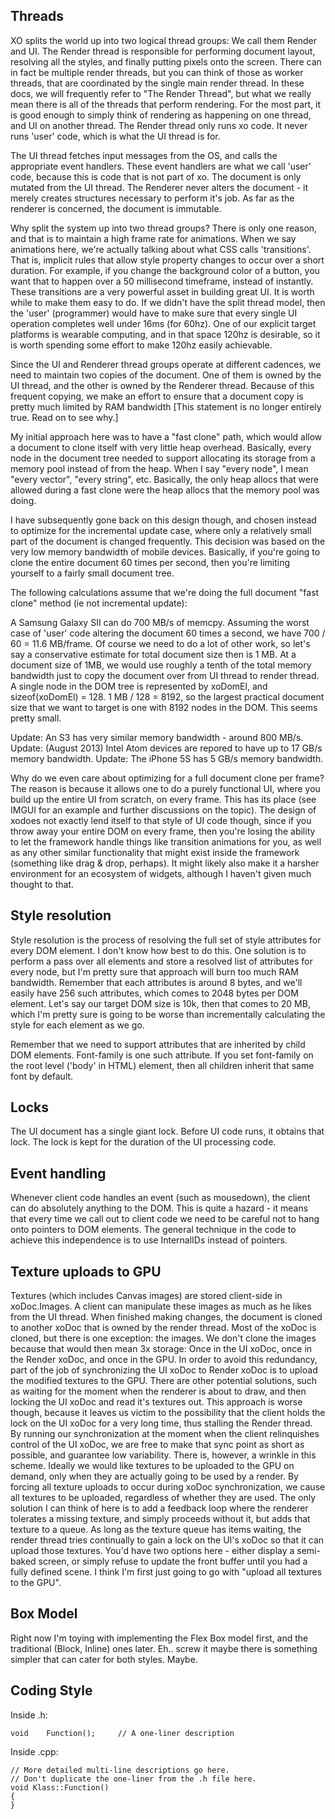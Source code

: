 Threads
-------

XO splits the world up into two logical thread groups: We call them Render and UI.
The Render thread is responsible for performing document layout, resolving all the
styles, and finally putting pixels onto the screen. There can in fact be multiple
render threads, but you can think of those as worker threads, that are coordinated
by the single main render thread. In these docs, we will frequently refer to
"The Render Thread", but what we really mean there is all of the threads that
perform rendering. For the most part, it is good enough to simply think of rendering
as happening on one thread, and UI on another thread. The Render thread only runs
xo code. It never runs 'user' code, which is what the UI thread is for. 

The UI thread fetches input messages from the OS, and calls the appropriate event
handlers. These event handlers are what we call 'user' code, because this is code
that is not part of xo. The document is only mutated from the UI thread.
The Renderer never alters the document - it merely creates structures necessary
to perform it's job. As far as the renderer is concerned, the document is immutable.

Why split the system up into two thread groups?
There is only one reason, and that is to maintain a high frame rate for animations.
When we say animations here, we're actually talking about what CSS calls 'transitions'.
That is, implicit rules that allow style property changes to occur over a short duration.
For example, if you change the background color of a button, you want that to happen
over a 50 millisecond timeframe, instead of instantly. These transitions are a very
powerful asset in building great UI. It is worth while to make them easy to do.
If we didn't have the split thread model, then the 'user' (programmer) would have to
make sure that every single UI operation completes well under 16ms (for 60hz). One of our
explicit target platforms is wearable computing, and in that space 120hz is desirable,
so it is worth spending some effort to make 120hz easily achievable.

Since the UI and Renderer thread groups operate at different cadences, we need
to maintain two copies of the document. One of them is owned by the UI thread,
and the other is owned by the Renderer thread. Because of this frequent copying,
we make an effort to ensure that a document copy is pretty much limited by RAM
bandwidth [This statement is no longer entirely true. Read on to see why.]

My initial approach here was to have a "fast clone" path, which would allow
a document to clone itself with very little heap overhead. Basically, every
node in the document tree needed to support allocating its storage from a
memory pool instead of from the heap. When I say "every node", I mean "every
vector", "every string", etc. Basically, the only heap allocs that were allowed
during a fast clone were the heap allocs that the memory pool was doing.

I have subsequently gone back on this design though, and chosen instead to
optimize for the incremental update case, where only a relatively small part
of the document is changed frequently. This decision was based on the very low
memory bandwidth of mobile devices. Basically, if you're going to clone the
entire document 60 times per second, then you're limiting yourself to a fairly
small document tree.

The following calculations assume that we're doing the full document "fast clone"
method (ie not incremental update):

A Samsung Galaxy SII can do 700 MB/s of memcpy.
Assuming the worst case of 'user' code altering the document 60 times a second,
we have 700 / 60 = 11.6 MB/frame. Of course we need to do a lot of other work,
so let's say a conservative estimate for total document size then is 1 MB.
At a document size of 1MB, we would use roughly a tenth of the total memory
bandwidth just to copy the document over from UI thread to render thread.
A single node in the DOM tree is represented by xoDomEl, and sizeof(xoDomEl) = 128.
1 MB / 128 = 8192, so the largest practical document size that we want to
target is one with 8192 nodes in the DOM. This seems pretty small.

Update: An S3 has very similar memory bandwidth - around 800 MB/s.
Update: (August 2013) Intel Atom devices are repored to have up to 17 GB/s memory bandwidth.
Update: The iPhone 5S has 5 GB/s memory bandwidth.

Why do we even care about optimizing for a full document clone per frame?
The reason is because it allows one to do a purely functional UI, where
you build up the entire UI from scratch, on every frame. This has its place
(see IMGUI for an example and further discussions on the topic). The design
of xodoes not exactly lend itself to that style of UI code though, since if
you throw away your entire DOM on every frame, then you're losing the
ability to let the framework handle things like transition animations
for you, as well as any other similar functionality that might exist inside
the framework (something like drag & drop, perhaps). It might likely also make it
a harsher environment for an ecosystem of widgets, although I haven't given
much thought to that.

Style resolution
----------------

Style resolution is the process of resolving the full set of style attributes
for every DOM element. I don't know how best to do this. One solution is to
perform a pass over all elements and store a resolved list of attributes for
every node, but I'm pretty sure that approach will burn too much RAM bandwidth.
Remember that each attributes is around 8 bytes, and we'll easily have 256
such attributes, which comes to 2048 bytes per DOM element. Let's say our target
DOM size is 10k, then that comes to 20 MB, which I'm pretty sure is going to be
worse than incrementally calculating the style for each element as we go.

Remember that we need to support attributes that are inherited by child
DOM elements. Font-family is one such attribute. If you set font-family on
the root level ('body' in HTML) element, then all children inherit that same
font by default.

Locks
-----

The UI document has a single giant lock. Before UI code runs, it obtains that lock.
The lock is kept for the duration of the UI processing code.

Event handling
--------------

Whenever client code handles an event (such as mousedown), the client can do
absolutely anything to the DOM. This is quite a hazard - it means that every
time we call out to client code we need to be careful not to hang onto pointers
to DOM elements. The general technique in the code to achieve this independence
is to use InternalIDs instead of pointers.

Texture uploads to GPU
----------------------

Textures (which includes Canvas images) are stored client-side in xoDoc.Images.
A client can manipulate these images as much as he likes from the UI thread. When
finished making changes, the document is cloned to another xoDoc that is owned
by the render thread. Most of the xoDoc is cloned, but there is one exception:
the images. We don't clone the images because that would then mean 3x storage:
Once in the UI xoDoc, once in the Render xoDoc, and once in the GPU. In order to
avoid this redundancy, part of the job of synchronizing the UI xoDoc to Render
xoDoc is to upload the modified textures to the GPU. There are other potential
solutions, such as waiting for the moment when the renderer is about to draw,
and then locking the UI xoDoc and read it's textures out. This approach is
worse though, because it leaves us victim to the possibility that the client
holds the lock on the UI xoDoc for a very long time, thus stalling the Render
thread.
By running our synchronization at the moment when the client relinquishes
control of the UI xoDoc, we are free to make that sync point as short as
possible, and guarantee low variability.
There is, however, a wrinkle in this scheme. Ideally we would like textures
to be uploaded to the GPU on demand, only when they are actually going to be
used by a render. By forcing all texture uploads to occur during xoDoc
synchronization, we cause all textures to be uploaded, regardless of whether
they are used.
The only solution I can think of here is to add a feedback loop where the
renderer tolerates a missing texture, and simply proceeds without it, but
adds that texture to a queue. As long as the texture queue has items waiting,
the render thread tries continually to gain a lock on the UI's xoDoc so that
it can upload those textures. You'd have two options here - either display
a semi-baked screen, or simply refuse to update the front buffer until
you had a fully defined scene.
I think I'm first just going to go with "upload all textures to the GPU".

Box Model
---------

Right now I'm toying with implementing the Flex Box model first, and the traditional
(Block, Inline) ones later. Eh.. screw it maybe there is something simpler that
can cater for both styles. Maybe.

Coding Style
------------
Inside .h:

	void	Function();		// A one-liner description

Inside .cpp:

	// More detailed multi-line descriptions go here.
	// Don't duplicate the one-liner from the .h file here.
	void Klass::Function()
	{
	}
